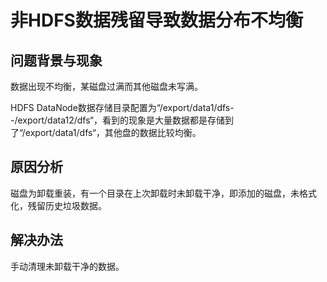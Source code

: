 # 非HDFS数据残留导致数据分布不均衡<a name="mrs_03_0091"></a>

## 问题背景与现象<a name="zh-cn_topic_0167276246_s158e8e298d8e463baa11b441927c46e8"></a>

数据出现不均衡，某磁盘过满而其他磁盘未写满。

HDFS DataNode数据存储目录配置为“/export/data1/dfs--/export/data12/dfs“，看到的现象是大量数据都是存储到了“/export/data1/dfs“，其他盘的数据比较均衡。

## 原因分析<a name="zh-cn_topic_0167276246_s66462fbbe386437f923a475bfab597d6"></a>

磁盘为卸载重装，有一个目录在上次卸载时未卸载干净，即添加的磁盘，未格式化，残留历史垃圾数据。

## 解决办法<a name="zh-cn_topic_0167276246_s22f5b22d4e174f86a73231a8d12d87f9"></a>

手动清理未卸载干净的数据。

